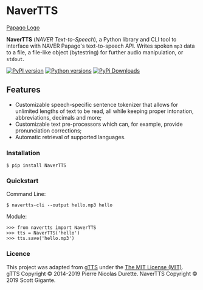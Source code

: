 # NaverTTS

[Papago Logo](papago.svg)

**NaverTTS** (*NAVER Text-to-Speech*), a Python library and CLI tool to interface with NAVER Papago's text-to-speech API. 
Writes spoken `mp3` data to a file, a file-like object (bytestring) for further audio
manipulation, or `stdout`.

[![PyPI version](https://img.shields.io/pypi/v/NaverTTS.svg)](https://pypi.org/project/NaverTTS/)
[![Python versions](https://img.shields.io/pypi/pyversions/NaverTTS.svg)](https://pypi.org/project/NaverTTS/)
[![PyPi Downloads](http://pepy.tech/badge/NaverTTS)](http://pepy.tech/project/NaverTTS)

## Features

-   Customizable speech-specific sentence tokenizer that allows for unlimited lengths of text to be read, all while keeping proper intonation, abbreviations, decimals and more;
-   Customizable text pre-processors which can, for example, provide pronunciation corrections;
-   Automatic retrieval of supported languages.

### Installation

    $ pip install NaverTTS

### Quickstart

Command Line:

    $ navertts-cli --output hello.mp3 hello

Module:

    >>> from navertts import NaverTTS
    >>> tts = NaverTTS('hello')
    >>> tts.save('hello.mp3')

### Licence

This project was adapted from [gTTS](https://github.com/pndurette/gTTS) under the [The MIT License (MIT)](LICENSE). gTTS Copyright © 2014-2019 Pierre Nicolas Durette. NaverTTS Copyright © 2019 Scott Gigante.
